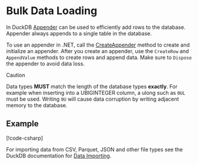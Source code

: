 # Bulk Data Loading

In DuckDB [Appender](https://duckdb.org/docs/data/appender) can be used to efficiently add rows to the database. Appender always appends to a single table in the database.

To use an appender in .NET, call the [CreateAppender](xref:DuckDB.NET.Data.DuckDBConnection.CreateAppender(System.String)) method to create and initialize an appender. After you create an appender, use the `CreateRow` and `AppendValue` methods to create rows and append data. Make sure to `Dispose` the appender to avoid data loss.

> [!CAUTION]
> Data types **MUST** match the length of the database types **exactly**. For example when inserting into a UBIGINTEGER column, a ulong such as `0UL` must be used. Writing `0U` will cause data corruption by writing adjacent memory to the database.

## Example
[!code-csharp[](../code/ManagedAppender.cs)]

For importing data from CSV, Parquet, JSON and other file types see the DuckDB documentation for [Data Importing](https://duckdb.org/docs/data/overview).
